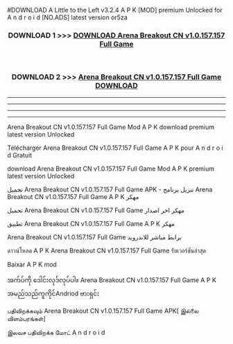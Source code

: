#DOWNLOAD A Little to the Left v3.2.4 A P K [MOD] premium Unlocked for A n d r o i d [NO.ADS] latest version or5za 



<div align="center">

<h3>DOWNLOAD 1 >>> <a href="https://getmod1.web.app/?judule=Btd Battles">DOWNLOAD Arena Breakout CN v1.0.157.157 Full Game </a></h3><br>

<h3>DOWNLOAD 2 >>> <a href="https://getmod1.web.app/?judule=Btd Battles">Arena Breakout CN v1.0.157.157 Full Game  DOWNLOAD </a></h3>

</div>


----------------------------------------------------------

----------------------------------------------------------

----------------------------------------------------------

----------------------------------------------------------


Arena Breakout CN v1.0.157.157 Full Game  Mod A P K download premium latest version Unlocked

Télécharger Arena Breakout CN v1.0.157.157 Full Game  A P K pour A n d r o i d Gratuit

download Arena Breakout CN v1.0.157.157 Full Game  Mod A P K premium latest version Unlocked

تحميل Arena Breakout CN v1.0.157.157 Full Game  APK - تنزيل برنامج Arena Breakout CN v1.0.157.157 Full Game  A P K مهكر

تحميل Arena Breakout CN v1.0.157.157 Full Game  مهكر اخر اصدار

تطبيق Arena Breakout CN v1.0.157.157 Full Game  A P K مهكر

Arena Breakout CN v1.0.157.157 Full Game  برابط مباشر للاندرويد

ดาวน์โหลด A P K Arena Breakout CN v1.0.157.157 Full Game  รับเวอร์ชันล่าสุด

Baixar A P K mod

အက်ပ်ကို ဒေါင်းလုဒ်လုပ်ပါ။ Arena Breakout CN v1.0.157.157 Full Game  A P K အမည်သည်ကူကိုင်Andriod ဗားရှင်း

பதிவிறக்கவும் Arena Breakout CN v1.0.157.157 Full Game  APK[ இல்லை விளம்பரங்கள்] 
 
இலவச பதிவிறக்க மோட் A n d r o i d



